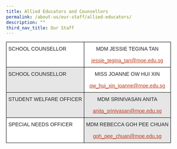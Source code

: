 ```yaml
---
title: Allied Educators and Counsellors
permalink: /about-us/our-staff/allied-educators/
description: ""
third_nav_title: Our Staff
---
```

<table style="border-collapse:collapse;border-spacing:0" class="tg"><thead><tr><th style="background-color:#FFF;border-color:black;border-style:solid;border-width:1px;color:#222;font-family:Arial, sans-serif;font-size:14px;font-weight:normal;overflow:hidden;padding:10px 5px;text-align:left;vertical-align:top;word-break:normal">SCHOOL COUNSELLOR</th><th style="background-color:#FFF;border-color:black;border-style:solid;border-width:1px;color:#222;font-family:Arial, sans-serif;font-size:14px;font-weight:normal;overflow:hidden;padding:10px 5px;text-align:center;vertical-align:top;word-break:normal">MDM JESSIE TEGINA TAN<br><br><a href="mailto:jessie_tegina_tan@moe.edu.sg"><span style="text-decoration:underline;color:#BC3A1A;background-color:transparent">jessie_tegina_tan@moe.edu.sg</span></a></th></tr></thead><tbody><tr><td style="background-color:#E6E6E6;border-color:black;border-style:solid;border-width:1px;color:#222;font-family:Arial, sans-serif;font-size:14px;overflow:hidden;padding:10px 5px;text-align:left;vertical-align:top;word-break:normal">SCHOOL COUNSELLOR</th><th style="background-color:#FFF;border-color:black;border-style:solid;border-width:1px;color:#222;font-family:Arial, sans-serif;font-size:14px;font-weight:normal;overflow:hidden;padding:10px 5px;text-align:center;vertical-align:top;word-break:normal">MISS JOANNE OW HUI XIN<br><br><a href="mailto:ow_hui_xin_joanne@moe.edu.sg"><span style="text-decoration:underline;color:#BC3A1A;background-color:transparent">ow_hui_xin_joanne@moe.edu.sg</span></a></th></tr></thead><tbody><tr><td style="background-color:#E6E6E6;border-color:black;border-style:solid;border-width:1px;color:#222;font-family:Arial, sans-serif;font-size:14px;overflow:hidden;padding:10px 5px;text-align:left;vertical-align:top;word-break:normal">STUDENT WELFARE OFFICER</td><td style="background-color:#E6E6E6;border-color:black;border-style:solid;border-width:1px;color:#222;font-family:Arial, sans-serif;font-size:14px;overflow:hidden;padding:10px 5px;text-align:center;vertical-align:top;word-break:normal">MDM SRINIVASAN ANITA<br><br><a href="mailto:anita_srinivasan@moe.edu.sg"><span style="text-decoration:underline;color:#BC3A1A;background-color:transparent">anita_srinivasan@moe.edu.sg</span></a></td></tr><tr><td style="background-color:#FFF;border-color:black;border-style:solid;border-width:1px;color:#222;font-family:Arial, sans-serif;font-size:14px;overflow:hidden;padding:10px 5px;text-align:left;vertical-align:top;word-break:normal">SPECIAL NEEDS OFFICER</td><td style="background-color:#E6E6E6;border-color:black;border-style:solid;border-width:1px;color:#222;font-family:Arial, sans-serif;font-size:14px;overflow:hidden;padding:10px 5px;text-align:center;vertical-align:top;word-break:normal">MDM REBECCA GOH PEE CHUAN<br><br><a href="mailto:goh_pee_chuan@moe.edu.sg"><span style="text-decoration:underline;color:#BC3A1A;background-color:transparent">goh_pee_chuan@moe.edu.sg</span></a></td></tr></tbody></table>